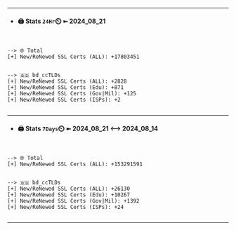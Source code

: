 

---
- #### 🖨️ **Stats** `24Hr`⏲️ ➼ 2024_08_21
```console


--> 🌐 Total
[+] New/ReNewed SSL Certs (ALL): +17803451


--> 🇧🇩 bd_ccTLDs
[+] New/ReNewed SSL Certs (ALL): +2828
[+] New/ReNewed SSL Certs (Edu): +871
[+] New/ReNewed SSL Certs (Gov|Mil): +125
[+] New/ReNewed SSL Certs (ISPs): +2


```

---
- #### 🖨️ **Stats** `7Days`⏲️ ➼ 2024_08_21 <--> 2024_08_14
```console


--> 🌐 Total
[+] New/ReNewed SSL Certs (ALL): +153291591


--> 🇧🇩 bd_ccTLDs
[+] New/ReNewed SSL Certs (ALL): +26130
[+] New/ReNewed SSL Certs (Edu): +10267
[+] New/ReNewed SSL Certs (Gov|Mil): +1392
[+] New/ReNewed SSL Certs (ISPs): +24


```

---

